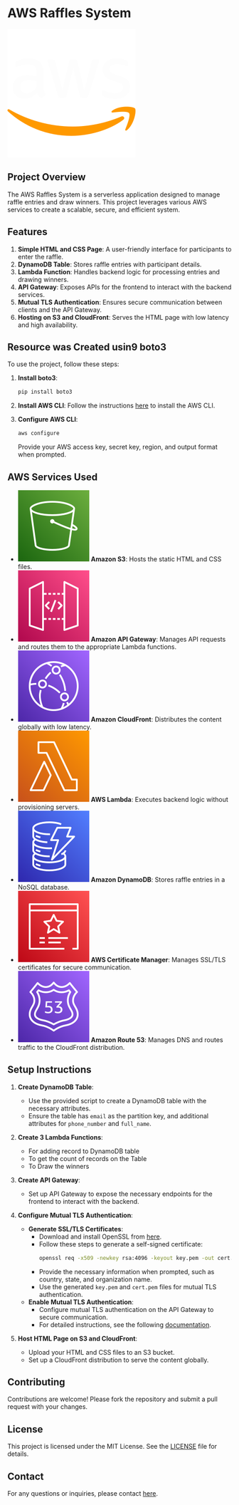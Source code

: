 # AWS Raffles System
![AWS Icon](icons/icons8-aws1.svg)

## Project Overview
The AWS Raffles System is a serverless application designed to manage raffle entries and draw winners. This project leverages various AWS services to create a scalable, secure, and efficient system.

## Features
1. **Simple HTML and CSS Page**: A user-friendly interface for participants to enter the raffle.
2. **DynamoDB Table**: Stores raffle entries with participant details.
3. **Lambda Function**: Handles backend logic for processing entries and drawing winners.
4. **API Gateway**: Exposes APIs for the frontend to interact with the backend services.
5. **Mutual TLS Authentication**: Ensures secure communication between clients and the API Gateway.
6. **Hosting on S3 and CloudFront**: Serves the HTML page with low latency and high availability.

## Resource was Created usin9 boto3
To use the project, follow these steps:

1. **Install boto3**:
    ```sh
    pip install boto3
    ```

2. **Install AWS CLI**:
    Follow the instructions [here](https://docs.aws.amazon.com/cli/latest/userguide/install-cliv2.html) to install the AWS CLI.

3. **Configure AWS CLI**:
    ```sh
    aws configure
    ```
    Provide your AWS access key, secret key, region, and output format when prompted.

## AWS Services Used
- ![S3 Icon](icons/SimpleStorageService.svg) **Amazon S3**: Hosts the static HTML and CSS files.
- ![API Icon](icons/APIGateway.svg) **Amazon API Gateway**: Manages API requests and routes them to the appropriate Lambda functions.
- ![CloudFront Icon](icons/CloudFront.svg) **Amazon CloudFront**: Distributes the content globally with low latency.
- ![Lambda Icon](icons/Lambda.svg) **AWS Lambda**: Executes backend logic without provisioning servers.
- ![DynamoDB Icon](icons/DynamoDB.svg) **Amazon DynamoDB**: Stores raffle entries in a NoSQL database.
- ![ACM Icon](icons\CertificateManager.svg) **AWS Certificate Manager**: Manages SSL/TLS certificates for secure communication.
- ![Route 53 Icon](icons/Route53.svg) **Amazon Route 53**: Manages DNS and routes traffic to the CloudFront distribution.

## Setup Instructions
1. **Create DynamoDB Table**:
   - Use the provided script to create a DynamoDB table with the necessary attributes.
   - Ensure the table has `email` as the partition key, and additional attributes for `phone_number` and `full_name`.

2. **Create 3 Lambda Functions**:
   - For adding record to DynamoDB table
   - To get the count of records on the Table
   - To Draw the winners

3. **Create API Gateway**:
   - Set up API Gateway to expose the necessary endpoints for the frontend to interact with the backend.

4. **Configure Mutual TLS Authentication**:
    - **Generate SSL/TLS Certificates**:
        - Download and install OpenSSL from [here](https://www.openssl.org/source/).
        - Follow these steps to generate a self-signed certificate:
          ```sh
          openssl req -x509 -newkey rsa:4096 -keyout key.pem -out cert.pem -days 365 -nodes
          ```
        - Provide the necessary information when prompted, such as country, state, and organization name.
        - Use the generated `key.pem` and `cert.pem` files for mutual TLS authentication.
    - **Enable Mutual TLS Authentication**:
        - Configure mutual TLS authentication on the API Gateway to secure communication.
        - For detailed instructions, see the following [documentation](https://aws.amazon.com/ar/blogs/compute/introducing-mutual-tls-authentication-for-amazon-api-gateway/).

5. **Host HTML Page on S3 and CloudFront**:
   - Upload your HTML and CSS files to an S3 bucket.
   - Set up a CloudFront distribution to serve the content globally.

## Contributing
Contributions are welcome! Please fork the repository and submit a pull request with your changes.

## License
This project is licensed under the MIT License. See the [LICENSE](LICENSE) file for details.

## Contact
For any questions or inquiries, please contact [here](mailto:alielesawy811@gmail.com).
